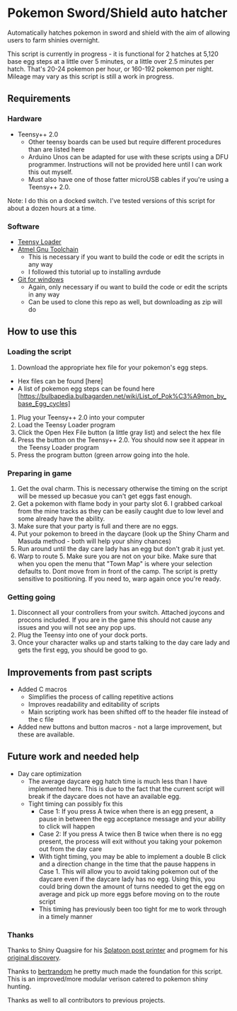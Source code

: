 # Pokemon Sword/Shield auto hatcher

Automatically hatches pokemon in sword and shield with the aim of allowing users to farm shinies overnight. 

This script is currently in progress - it is functional for 2 hatches at 5,120 base egg steps at a little over 5 minutes, or a little over 2.5 minutes per hatch. That's 20-24 pokemon per hour, or 160-192 pokemon per night. Mileage may vary as this script is still a work in progress. 

## Requirements

### Hardware
* Teensy++ 2.0 
  * Other teensy boards can be used but require different procedures than are listed here
  * Arduino Unos can be adapted for use with these scripts using a DFU programmer. Instructions will not be provided here until I can work this out myself. 
  * Must also have one of those fatter microUSB cables if you're using a Teensy++ 2.0. 

Note: I do this on a docked switch. I've tested versions of this script for about a dozen hours at a time. 


### Software
* [Teensy Loader](https://www.pjrc.com/teensy/loader.html)
* [Atmel Gnu Toolchain](http://fab.cba.mit.edu/classes/863.16/doc/projects/ftsmin/windows_avr.html)
  * This is necessary if you want to build the code or edit the scripts in any way
  * I followed this tutorial up to installing avrdude
* [Git for windows](https://gitforwindows.org/)
  * Again, only necessary if ou want to build the code or edit the scripts in any way
  * Can be used to clone this repo as well, but downloading as zip will do

 

## How to use this

### Loading the script
1. Download the appropriate hex file for your pokemon's egg steps.
  * Hex files can be found [here]
  * A list of pokemon egg steps can be found here [https://bulbapedia.bulbagarden.net/wiki/List_of_Pok%C3%A9mon_by_base_Egg_cycles]
1. Plug your Teensy++ 2.0 into your computer
1. Load the Teensy Loader program
1. Click the Open Hex File button (a little gray list) and select the hex file
1. Press the button on the Teensy++ 2.0. You should now see it appear in the Teensy Loader program
1. Press the program button (green arrow going into the hole. 

### Preparing in game

1. Get the oval charm. This is necessary otherwise the timing on the script will be messed up becasue you can't get eggs fast enough. 
1. Get a pokemon with flame body in your party slot 6. I grabbed carkoal from the mine tracks as they can be easily caught due to low level and some already have the ability.
1. Make sure that your party is full and there are no eggs. 
1. Put your pokemon to breed in the daycare (look up the Shiny Charm and Masuda method - both will help your shiny chances)
1. Run around until the day care lady has an egg but don't grab it just yet. 
1. Warp to route 5. Make sure you are not on your bike. Make sure that when you open the menu that "Town Map" is where your selection defaults to. Dont move from in front of the camp. The script is pretty sensitive to positioning. If you need to, warp again once you're ready. 

### Getting going

1. Disconnect all your controllers from your switch. Attached joycons and procons included. If you are in the game this should not cause any issues and you will not see any pop ups. 
1. Plug the Teensy into one of your dock ports. 
1. Once your character walks up and starts talking to the day care lady and gets the first egg, you should be good to go. 

## Improvements from past scripts

* Added C macros
  * Simplifies the process of calling repetitive actions
  * Improves readability and editability of scripts
  * Main scripting work has been shifted off to the header file instead of the c file
* Added new buttons and button macros - not a large improvement, but these are available. 

## Future work and needed help

* Day care optimization
  * The average daycare egg hatch time is much less than I have implemented here. This is due to the fact that the current script will break if the daycare does not have an available egg. 
  * Tight timing can possibly fix this
    * Case 1: If you press A twice when there is an egg present, a pause in between the egg acceptance message and your ability to click will happen
    * Case 2: If you press A twice then B twice when there is no egg present, the process will exit without you taking your pokemon out from the day care
    * With tight timing, you may be able to implement a double B click and a direction change in the time that the pause happens in Case 1. This will allow you to avoid taking pokemon out of the daycare even if the daycare lady has no egg. Using this, you could bring down the amount of turns needed to get the egg on average and pick up more eggs before moving on to the route script
    * This timing has previously been too tight for me to work through in a timely manner
    


### Thanks

Thanks to Shiny Quagsire for his [Splatoon post printer](https://github.com/shinyquagsire23/Switch-Fightstick) and progmem for his [original discovery](https://github.com/progmem/Switch-Fightstick).

Thanks to [bertrandom](https://github.com/bertrandom/snowball-thrower/) he pretty much made the foundation for this script. This is an improved/more modular verison catered to pokemon shiny hunting. 

Thanks as well to all contributors to previous projects. 
